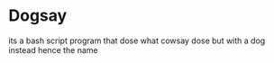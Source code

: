 # Dogsay
its a bash script program that dose what cowsay dose but with a dog instead hence the name

